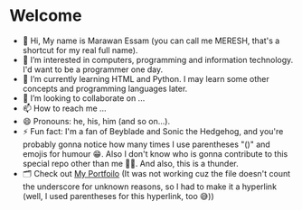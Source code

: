 # Welcome
- 👋 Hi, My name is Marawan Essam (you can call me MERESH, that's a shortcut for my real full name).
- 👀 I’m interested in computers, programming and information technology. I'd want to be a programmer one day.
- 🌱 I’m currently learning HTML and Python. I may learn some other concepts and programming languages later.
- 💞️ I’m looking to collaborate on ...
- 📫 How to reach me ...
- 😄 Pronouns: he, his, him (and so on...).
- ⚡ Fun fact: I'm a fan of Beyblade and Sonic the Hedgehog, and you're probably gonna notice how many times I use parentheses "()" and emojis for humour 😁. Also I don't know who is gonna contribute to this special repo other than me 🤷‍♂️. And also, this is a thunder.
- 🗂 Check out [My Portfoilo](https://drive.google.com/drive/folders/1-Qiqmvkhkrz8VaEaaty0urfiqw7tpvT_)
 (It was not working cuz the file doesn't count the underscore for unknown reasons, so I had to make it a hyperlink (well, I used parentheses for this hyperlink, too 😅))

<!---
MERESH56/MERESH56 is a ✨ special ✨ repository because its `README.md` (this file) appears on your GitHub profile.
You can click the Preview link to take a look at your changes.
--->
